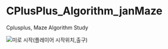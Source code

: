 # CPlusPlus_Algorithm_janMaze
Cplusplus, Maze Algorithm Study


![미로 시작(플레이어 시작위치,출구)](https://user-images.githubusercontent.com/66328790/194760599-b1984fbe-75f5-467c-a93f-22e9a53770f5.jpg)
